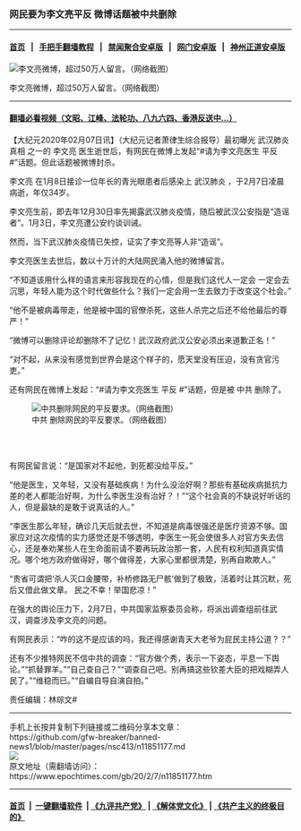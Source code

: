 ### 网民要为李文亮平反 微博话题被中共删除
------------------------

#### [首页](https://github.com/gfw-breaker/banned-news1/blob/master/README.md) &nbsp;&nbsp;|&nbsp;&nbsp; [手把手翻墙教程](https://github.com/gfw-breaker/guides/wiki) &nbsp;&nbsp;|&nbsp;&nbsp; [禁闻聚合安卓版](https://github.com/gfw-breaker/bn-android) &nbsp;&nbsp;|&nbsp;&nbsp; [网门安卓版](https://github.com/oGate2/oGate) &nbsp;&nbsp;|&nbsp;&nbsp; [神州正道安卓版](https://github.com/SzzdOgate/update) 



<div><img alt="李文亮微博，超过50万人留言。（网络截图）" class="aligncenter wp-post-image" src="https://i.epochtimes.com/assets/uploads/2020/02/0e20761d72b64c6397e46352055e8d21-600x400.png"/>
<div class="red16 caption">
 <p>
  李文亮微博，超过50万人留言。（网络截图）
 </p>
</div>
</div><hr/>

#### [翻墙必看视频（文昭、江峰、法轮功、八九六四、香港反送中...）](https://github.com/gfw-breaker/banned-news1/blob/master/pages/link3.md)

<div><p>
 【大纪元2020年02月07日讯】（大纪元记者萧律生综合报导）最初曝光
 <ok href="https://www.epochtimes.com/gb/tag/%E6%AD%A6%E6%B1%89%E8%82%BA%E7%82%8E.html">
  武汉肺炎
 </ok>
 <ok href="https://www.epochtimes.com/gb/tag/%E7%9C%9F%E7%9B%B8.html">
  真相
 </ok>
 之一的
 <ok href="https://www.epochtimes.com/gb/tag/%E6%9D%8E%E6%96%87%E4%BA%AE.html">
  李文亮
 </ok>
 医生逝世后，有网民在微博上发起“#请为李文亮医生
 <ok href="https://www.epochtimes.com/gb/tag/%E5%B9%B3%E5%8F%8D.html">
  平反
 </ok>
 #”话题。但此话题被微博封杀。
</p>
<p>
 <ok href="https://www.epochtimes.com/gb/tag/%E6%9D%8E%E6%96%87%E4%BA%AE.html">
  李文亮
 </ok>
 在1月8日接诊一位年长的青光眼患者后感染上
 <ok href="https://www.epochtimes.com/gb/tag/%E6%AD%A6%E6%B1%89%E8%82%BA%E7%82%8E.html">
  武汉肺炎
 </ok>
 ，于2月7日凌晨病逝，年仅34岁。
</p>
<p>
 李文亮生前，即去年12月30日率先揭露武汉肺炎疫情，随后被武汉公安指是“造谣者”。1月3日，李文亮遭公安约谈训诫。
</p>
<p>
 然而，当下武汉肺炎疫情已失控，证实了李文亮等人非“造谣”。
</p>
<p>
 李文亮医生去世后，数以十万计的大陆网民涌入他的微博留言。
</p>
<p>
 “不知道该用什么样的语言来形容我现在的心情，但是我们这代人一定会 一定会去沉思，年轻人能为这个时代做些什么？我们一定会用一生去致力于改变这个社会。”
</p>
<p>
 “他不是被病毒带走，他是被中国的官僚杀死，这些人杀完之后还不给他最后的尊严！”
</p>
<p>
 “微博可以删除评论却删除不了记忆！武汉政府武汉公安必须出来道歉正名！”
</p>
<p>
 “对不起，从来没有感觉到世界会是这个样子的，愿天堂没有压迫，没有贪官污吏。”
</p>
<p>
 还有网民在微博上发起：“#请为李文亮医生
 <ok href="https://www.epochtimes.com/gb/tag/%E5%B9%B3%E5%8F%8D.html">
  平反
 </ok>
 #”话题，但是被
 <ok href="https://www.epochtimes.com/gb/tag/%E4%B8%AD%E5%85%B1.html">
  中共
 </ok>
 删除了。
</p>
<figure class="wp-caption aligncenter" id="attachment_11851293" style="width: 600px">
 <ok href="http://i.epochtimes.com/assets/uploads/2020/02/c2b00be73af5381214e4420de2045fb8.png">
  <img alt="中共删除网民的平反要求。（网络截图）" class="size-large wp-image-11851293" src="http://i.epochtimes.com/assets/uploads/2020/02/c2b00be73af5381214e4420de2045fb8-600x405.png"/>
 </ok>
 <br/><figcaption class="wp-caption-text">
  <ok href="https://www.epochtimes.com/gb/tag/%E4%B8%AD%E5%85%B1.html">
   中共
  </ok>
  删除网民的平反要求。（网络截图）
 </figcaption><br/>
</figure><br/>
<p>
 有网民留言说：“是国家对不起他，到死都没给平反。”
</p>
<p>
 “他是医生，又年轻，又没有基础疾病！为什么没治好啊？那些有基础疾病抵抗力差的老人都能治好啊，为什么李医生没有治好？！”“这个社会真的不缺说好听话的人，但是最缺的是敢于说真话的人。”
</p>
<p>
 “李医生那么年轻，确诊几天后就去世，不知道是病毒很强还是医疗资源不够。国家应对这次疫情的实力感觉还是不够透明，李医生一死会使很多人对官方失去信心，还是奉劝某些人在生命面前请不要再玩政治那一套，人民有权利知道真实情况。哪个地方政府做得好，哪个做得差，大家心里都很清楚，别再自欺欺人。”
</p>
<p>
 “贵省可谓把‘杀人灭口金腰带，补桥修路无尸骸’做到了极致，活着时让其沉默，死后又借此做文章。 民之不幸！举国悲凉！”
</p>
<p>
 在强大的舆论压力下，2月7日，中共国家监察委员会称，将派出调查组前往武汉，调查涉及李文亮的问题。
</p>
<p>
 有网民表示：“咋的这不是应该的吗，我还得感谢青天大老爷为屁民主持公道？？”
</p>
<p>
 还有不少推特网民不信中共的调查：“官方做个秀，表示一下姿态，平息一下舆论。”“抓替罪羊。”“自己查自己？”“调查自己吧。别再搞这些钦差大臣的把戏糊弄人民了。”“维稳而已。”“自编自导自演自拍。”
</p>
<p>
 责任编辑：林琮文#
</p>
</div>
<hr/>
手机上长按并复制下列链接或二维码分享本文章：<br/>
https://github.com/gfw-breaker/banned-news1/blob/master/pages/nsc413/n11851177.md <br/>
<a href='https://github.com/gfw-breaker/banned-news1/blob/master/pages/nsc413/n11851177.md'><img src='https://github.com/gfw-breaker/banned-news1/blob/master/pages/nsc413/n11851177.md.png'/></a> <br/>
原文地址（需翻墙访问）：https://www.epochtimes.com/gb/20/2/7/n11851177.htm


------------------------
#### [首页](https://github.com/gfw-breaker/banned-news1/blob/master/README.md) &nbsp;|&nbsp; [一键翻墙软件](https://github.com/gfw-breaker/nogfw/blob/master/README.md) &nbsp;| [《九评共产党》](https://github.com/gfw-breaker/9ping.md/blob/master/README.md#九评之一评共产党是什么) | [《解体党文化》](https://github.com/gfw-breaker/jtdwh.md/blob/master/README.md) | [《共产主义的终极目的》](https://github.com/gfw-breaker/gczydzjmd.md/blob/master/README.md)


<img src='http://gfw-breaker.win/banned-news/pages/nsc413/n11851177.md' width='0px' height='0px'/>